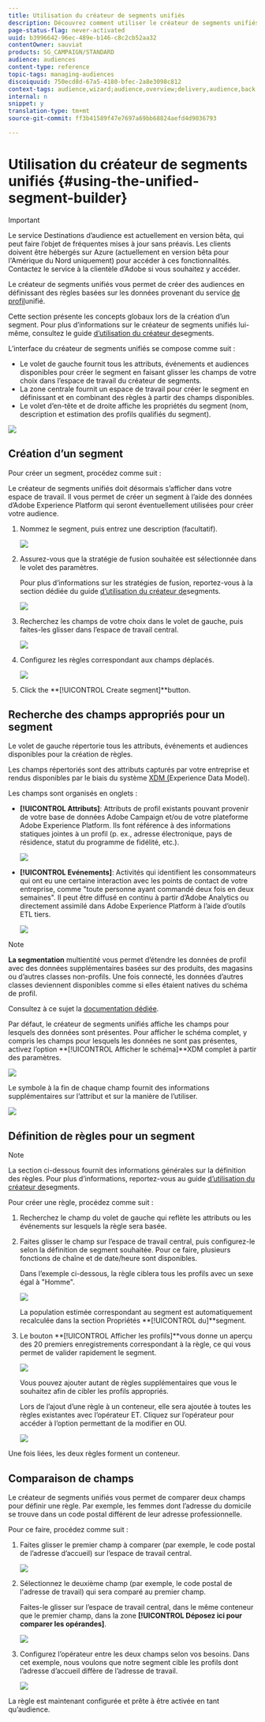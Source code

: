 ```yaml
---
title: Utilisation du créateur de segments unifiés
description: Découvrez comment utiliser le créateur de segments unifiés pour créer des audiences.
page-status-flag: never-activated
uuid: b3996642-96ec-489e-b146-c8c2cb52aa32
contentOwner: sauviat
products: SG_CAMPAIGN/STANDARD
audience: audiences
content-type: reference
topic-tags: managing-audiences
discoiquuid: 750ecd8d-67a5-4180-bfec-2a8e3098c812
context-tags: audience,wizard;audience,overview;delivery,audience,back
internal: n
snippet: y
translation-type: tm+mt
source-git-commit: ff3b41589f47e7697a69bb68824aefd4d9036793

---
```



# Utilisation du créateur de segments unifiés {#using-the-unified-segment-builder}

>[!IMPORTANT]
>
>Le service Destinations d’audience est actuellement en version bêta, qui peut faire l’objet de fréquentes mises à jour sans préavis. Les clients doivent être hébergés sur Azure (actuellement en version bêta pour l&#39;Amérique du Nord uniquement) pour accéder à ces fonctionnalités. Contactez le service à la clientèle d’Adobe si vous souhaitez y accéder.

Le créateur de segments unifiés vous permet de créer des audiences en définissant des règles basées sur les données provenant du service [de profil](https://www.adobe.io/apis/experienceplatform/home/profile-identity-segmentation.html)unifié.

Cette section présente les concepts globaux lors de la création d’un segment. Pour plus d’informations sur le créateur de segments unifiés lui-même, consultez le guide [d’utilisation du créateur de](https://www.adobe.io/apis/experienceplatform/home/profile-identity-segmentation/profile-identity-segmentation-services.html#!api-specification/markdown/narrative/technical_overview/segmentation/segment-builder-guide.md)segments.

L’interface du créateur de segments unifiés se compose comme suit :

* Le volet de gauche fournit tous les attributs, événements et audiences disponibles pour créer le segment en faisant glisser les champs de votre choix dans l’espace de travail du créateur de segments.
* La zone centrale fournit un espace de travail pour créer le segment en définissant et en combinant des règles à partir des champs disponibles.
* Le volet d’en-tête et de droite affiche les propriétés du segment (nom, description et estimation des profils qualifiés du segment).

![](assets/aep_audiences_interface.png)

## Création d’un segment

Pour créer un segment, procédez comme suit :

Le créateur de segments unifiés doit désormais s’afficher dans votre espace de travail. Il vous permet de créer un segment à l’aide des données d’Adobe Experience Platform qui seront éventuellement utilisées pour créer votre audience.

1. Nommez le segment, puis entrez une description (facultatif).

   ![](assets/aep_audiences_creation_edit_name.png)

1. Assurez-vous que la stratégie de fusion souhaitée est sélectionnée dans le volet des paramètres.

   Pour plus d’informations sur les stratégies de fusion, reportez-vous à la section dédiée du guide [d’utilisation du créateur de](https://www.adobe.io/apis/experienceplatform/home/profile-identity-segmentation/profile-identity-segmentation-services.html#!api-specification/markdown/narrative/technical_overview/segmentation/segment-builder-guide.md)segments.

   ![](assets/aep_audiences_mergepolicy.png)

1. Recherchez les champs de votre choix dans le volet de gauche, puis faites-les glisser dans l’espace de travail central.

   ![](assets/aep_audiences_dragfield.png)

1. Configurez les règles correspondant aux champs déplacés.

   ![](assets/aep_audiences_configure_rules.png)

1. Click the **[!UICONTROL Create segment]**button.

## Recherche des champs appropriés pour un segment

Le volet de gauche répertorie tous les attributs, événements et audiences disponibles pour la création de règles.

Les champs répertoriés sont des attributs capturés par votre entreprise et rendus disponibles par le biais du système [XDM (](https://www.adobe.io/apis/experienceplatform/home/xdm.html)Experience Data Model).

Les champs sont organisés en onglets :

* **[!UICONTROL Attributs]**: Attributs de profil existants pouvant provenir de votre base de données Adobe Campaign et/ou de votre plateforme Adobe Experience Platform. Ils font référence à des informations statiques jointes à un profil (p. ex., adresse électronique, pays de résidence, statut du programme de fidélité, etc.).

   ![](assets/aep_audiences_attributestab.png)

* **[!UICONTROL Evénements]**: Activités qui identifient les consommateurs qui ont eu une certaine interaction avec les points de contact de votre entreprise, comme &quot;toute personne ayant commandé deux fois en deux semaines&quot;. Il peut être diffusé en continu à partir d’Adobe Analytics ou directement assimilé dans Adobe Experience Platform à l’aide d’outils ETL tiers.

   ![](assets/aep_audiences_eventstab.png)

>[!NOTE]
>
>**La segmentation** multientité vous permet d’étendre les données de profil avec des données supplémentaires basées sur des produits, des magasins ou d’autres classes non-profils. Une fois connecté, les données d’autres classes deviennent disponibles comme si elles étaient natives du schéma de profil.
>
>Consultez à ce sujet la [documentation dédiée](https://www.adobe.io/apis/experienceplatform/home/profile-identity-segmentation/profile-identity-segmentation-services.html#!api-specification/markdown/narrative/tutorials/segmentation/multi_entity_segmentation.md).

Par défaut, le créateur de segments unifiés affiche les champs pour lesquels des données sont présentes. Pour afficher le schéma complet, y compris les champs pour lesquels les données ne sont pas présentes, activez l’option **[!UICONTROL Afficher le schéma]**XDM complet à partir des paramètres.

![](assets/aep_audiences_populatedfields.png)

Le symbole à la fin de chaque champ fournit des informations supplémentaires sur l’attribut et sur la manière de l’utiliser.

![](assets/aep_audiences_isymbol.png)

## Définition de règles pour un segment

>[!NOTE]
>
>La section ci-dessous fournit des informations générales sur la définition des règles. Pour plus d’informations, reportez-vous au guide [d’utilisation du créateur de](https://www.adobe.io/apis/experienceplatform/home/profile-identity-segmentation/profile-identity-segmentation-services.html#!api-specification/markdown/narrative/technical_overview/segmentation/segment-builder-guide.md)segments.

Pour créer une règle, procédez comme suit :

1. Recherchez le champ du volet de gauche qui reflète les attributs ou les événements sur lesquels la règle sera basée.

1. Faites glisser le champ sur l’espace de travail central, puis configurez-le selon la définition de segment souhaitée. Pour ce faire, plusieurs fonctions de chaîne et de date/heure sont disponibles.

   Dans l’exemple ci-dessous, la règle ciblera tous les profils avec un sexe égal à &quot;Homme&quot;.

   ![](assets/aep_audiences_malegender.png)

   La population estimée correspondant au segment est automatiquement recalculée dans la section Propriétés **[!UICONTROL du]**segment.

1. Le bouton **[!UICONTROL Afficher les profils]**vous donne un aperçu des 20 premiers enregistrements correspondant à la règle, ce qui vous permet de valider rapidement le segment.

   ![](assets/aep_audiences_samplepreview.png)

   Vous pouvez ajouter autant de règles supplémentaires que vous le souhaitez afin de cibler les profils appropriés.

   Lors de l’ajout d’une règle à un conteneur, elle sera ajoutée à toutes les règles existantes avec l’opérateur ET. Cliquez sur l’opérateur pour accéder à l’option permettant de la modifier en OU.

   ![](assets/aep_audiences_andoperator.png)

Une fois liées, les deux règles forment un conteneur.

## Comparaison de champs

Le créateur de segments unifiés vous permet de comparer deux champs pour définir une règle. Par exemple, les femmes dont l’adresse du domicile se trouve dans un code postal différent de leur adresse professionnelle.

Pour ce faire, procédez comme suit :

1. Faites glisser le premier champ à comparer (par exemple, le code postal de l’adresse d’accueil) sur l’espace de travail central.

   ![](assets/aep_audiences_comparing_1.png)

1. Sélectionnez le deuxième champ (par exemple, le code postal de l&#39;adresse de travail) qui sera comparé au premier champ.

   Faites-le glisser sur l’espace de travail central, dans le même conteneur que le premier champ, dans la zone **[!UICONTROL Déposez ici pour comparer les opérandes]**.

   ![](assets/aep_audiences_comparing_2.png)

1. Configurez l’opérateur entre les deux champs selon vos besoins. Dans cet exemple, nous voulons que notre segment cible les profils dont l’adresse d’accueil diffère de l’adresse de travail.

   ![](assets/aep_audiences_comparing_3.png)

La règle est maintenant configurée et prête à être activée en tant qu’audience.
